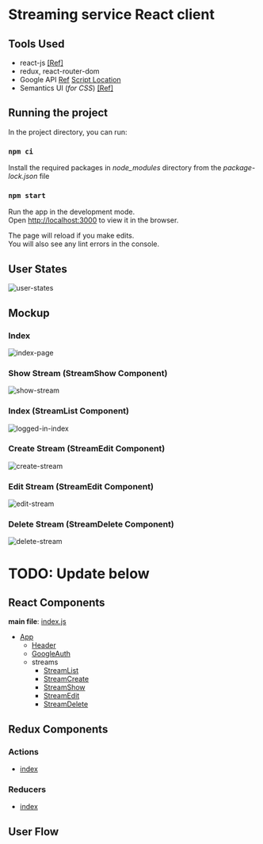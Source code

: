 # Streaming service React client

## Tools Used

- react-js [[Ref]](https://reactjs.org/docs/getting-started.html)
- redux, react-router-dom
- Google API [Ref](https://developers.google.com/identity/protocols/oauth2/scopes#google-sign-in) [Script Location](https://apis.google.com/js/api.js)
- Semantics UI (_for CSS_) [[Ref]](https://semantic-ui.com/introduction/getting-started.html)

## Running the project

In the project directory, you can run:

### `npm ci`

Install the required packages in _node_modules_ directory from the _package-lock.json_ file

### `npm start`

Run the app in the development mode. <br />
Open [http://localhost:3000](http://localhost:3000) to view it in the browser.

The page will reload if you make edits.<br />
You will also see any lint errors in the console.

## User States

![user-states](images/user-states.jpg 'user-states')

## Mockup

### Index

![index-page](images/1-index.jpg 'Index')

### Show Stream (StreamShow Component)

![show-stream](images/2-show-stream.jpg 'Show stream')

### Index (StreamList Component)

![logged-in-index](images/3-index-logged-in.jpg 'Index - Logged in')

### Create Stream (StreamEdit Component)

![create-stream](images/4-create-stream.jpg 'Create stream')

### Edit Stream (StreamEdit Component)

![edit-stream](images/5-edit-stream.jpg 'Edit stream')

### Delete Stream (StreamDelete Component)

![delete-stream](images/6-delete-stream.jpg 'Delete stream')

# TODO: Update below

## React Components

**main file**: [index.js](src/index.js)

- [App](src/components/App.js)
  - [Header](src/components/Header.js)
  - [GoogleAuth](src/components/GoogleAuth.js)
  - streams
    - [StreamList](src/components/streams/StreamList.js)
    - [StreamCreate](src/components/streams/StreamCreate.js)
    - [StreamShow](src/components/streams/StreamShow.js)
    - [StreamEdit](src/components/streams/StreamEdit.js)
    - [StreamDelete](src/components/streams/StreamDelete.js)

## Redux Components

### Actions

- [index](src/actions/index.js)

### Reducers

- [index](src/reducers/index.js)

## User Flow